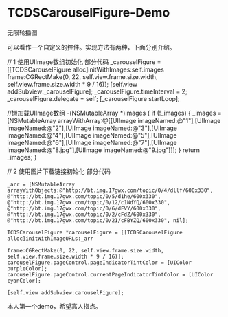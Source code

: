 # TCDSCarouselFigure-Demo
无限轮播图

可以看作一个自定义的控件。实现方法有两种，下面分别介绍。



//  1  使用UIImage数组初始化  部分代码
    _carouselFigure = [[TCDSCarouselFigure alloc]initWithImages:self.images
                                                          frame:CGRectMake(0, 22, self.view.frame.size.width, self.view.frame.size.width * 9 / 16)];
    [self.view addSubview:_carouselFigure];
    _carouselFigure.timeInterval = 2;
    _carouselFigure.delegate = self;
    [_carouselFigure startLoop];

//懒加载UIImage数组
-(NSMutableArray *)images {
    if (!_images) {
        _images = [NSMutableArray arrayWithArray:@[[UIImage imageNamed:@"1"],[UIImage imageNamed:@"2"],[UIImage imageNamed:@"3"],[UIImage imageNamed:@"4"],[UIImage imageNamed:@"5"],[UIImage imageNamed:@"6"],[UIImage imageNamed:@"7"],[UIImage imageNamed:@"8.jpg"],[UIImage imageNamed:@"9.jpg"]]];
    }
    return _images;
}


//  2  使用图片下载链接初始化  部分代码

    _arr = [NSMutableArray arrayWithObjects:@"http://bt.img.17gwx.com/topic/0/4/dllf/600x330", @"http://bt.img.17gwx.com/topic/0/5/d1he/600x330", @"http://bt.img.17gwx.com/topic/0/12/c1NdYQ/600x330", @"http://bt.img.17gwx.com/topic/0/6/dFVY/600x330", @"http://bt.img.17gwx.com/topic/0/2/cFdZ/600x330", @"http://bt.img.17gwx.com/topic/0/21/cFBYZQ/600x330", nil];
    
    TCDSCarouselFigure *carouselFigure = [[TCDSCarouselFigure alloc]initWithImageURLs:_arr
                                                                                frame:CGRectMake(0, 22, self.view.frame.size.width, self.view.frame.size.width * 9 / 16)];
    carouselFigure.pageControl.pageIndicatorTintColor = [UIColor purpleColor];
    carouselFigure.pageControl.currentPageIndicatorTintColor = [UIColor cyanColor];
    
    [self.view addSubview:carouselFigure];







本人第一个demo，希望高人指点。



